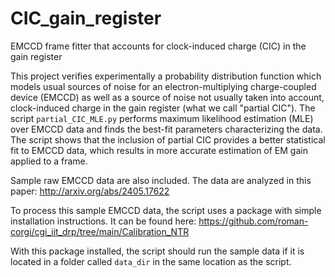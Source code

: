 # CIC_gain_register
EMCCD frame fitter that accounts for clock-induced charge (CIC) in the gain register

This project verifies experimentally a probability distribution function which models usual sources of noise for an electron-multiplying charge-coupled device (EMCCD) as well as a source of noise not usually taken into account, clock-induced charge in the gain register (what we call "partial CIC").  The script `partial_CIC_MLE.py` performs maximum likelihood estimation (MLE) over EMCCD data and finds the best-fit parameters characterizing the data.  The script shows that the inclusion of partial CIC provides a better statistical fit to EMCCD data, which results in more accurate estimation of EM gain applied to a frame.

Sample raw EMCCD data are also included.  The data are analyzed in this paper:
http://arxiv.org/abs/2405.17622

To process this sample EMCCD data, the script uses a package with simple installation instructions.  It can be found here:
https://github.com/roman-corgi/cgi_iit_drp/tree/main/Calibration_NTR

With this package installed, the script should run the sample data if it is located in a folder called `data_dir` in the same location as the script.
